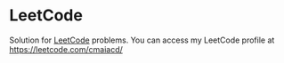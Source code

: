 # LeetCode

Solution for [LeetCode](http://leetcode.com/) problems.
You can access my LeetCode profile at https://leetcode.com/cmaiacd/